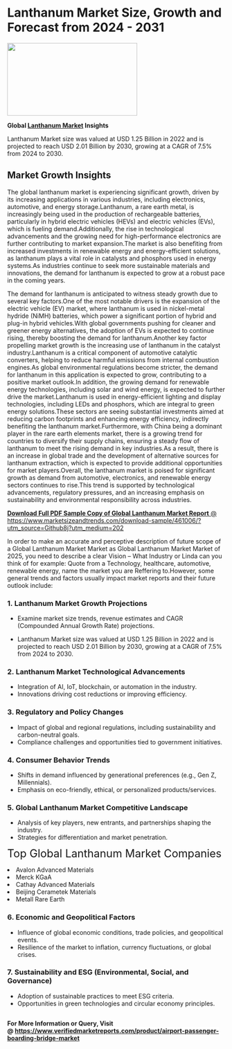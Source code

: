 <H1>Lanthanum Market Size, Growth and Forecast from 2024 - 2031</H1><img class="aligncenter size-medium wp-image-584254" src="https://thirdeyenews.in/wp-content/uploads/2024/09/Global-Market-Research-300x168.jpeg" alt="" width="300" height="168" /><p><strong>Global&nbsp;<a href="https://www.marketsizeandtrends.com/download-sample/461006/?utm_source=Github8j?utm_medium=202">Lanthanum Market</a> Insights</strong></p><p>Lanthanum Market size was valued at USD 1.25 Billion in 2022 and is projected to reach USD 2.01 Billion by 2030, growing at a CAGR of 7.5% from 2024 to 2030.</p><p><h2>Market Growth Insights</h2> <p>The global lanthanum market is experiencing significant growth, driven by its increasing applications in various industries, including electronics, automotive, and energy storage.Lanthanum, a rare earth metal, is increasingly being used in the production of rechargeable batteries, particularly in hybrid electric vehicles (HEVs) and electric vehicles (EVs), which is fueling demand.Additionally, the rise in technological advancements and the growing need for high-performance electronics are further contributing to market expansion.The market is also benefiting from increased investments in renewable energy and energy-efficient solutions, as lanthanum plays a vital role in catalysts and phosphors used in energy systems.As industries continue to seek more sustainable materials and innovations, the demand for lanthanum is expected to grow at a robust pace in the coming years.</p> <p><a href="javascript:void(0);"></a></p> <p>The demand for lanthanum is anticipated to witness steady growth due to several key factors.One of the most notable drivers is the expansion of the electric vehicle (EV) market, where lanthanum is used in nickel-metal hydride (NiMH) batteries, which power a significant portion of hybrid and plug-in hybrid vehicles.With global governments pushing for cleaner and greener energy alternatives, the adoption of EVs is expected to continue rising, thereby boosting the demand for lanthanum.Another key factor propelling market growth is the increasing use of lanthanum in the catalyst industry.Lanthanum is a critical component of automotive catalytic converters, helping to reduce harmful emissions from internal combustion engines.As global environmental regulations become stricter, the demand for lanthanum in this application is expected to grow, contributing to a positive market outlook.In addition, the growing demand for renewable energy technologies, including solar and wind energy, is expected to further drive the market.Lanthanum is used in energy-efficient lighting and display technologies, including LEDs and phosphors, which are integral to green energy solutions.These sectors are seeing substantial investments aimed at reducing carbon footprints and enhancing energy efficiency, indirectly benefiting the lanthanum market.Furthermore, with China being a dominant player in the rare earth elements market, there is a growing trend for countries to diversify their supply chains, ensuring a steady flow of lanthanum to meet the rising demand in key industries.As a result, there is an increase in global trade and the development of alternative sources for lanthanum extraction, which is expected to provide additional opportunities for market players.Overall, the lanthanum market is poised for significant growth as demand from automotive, electronics, and renewable energy sectors continues to rise.This trend is supported by technological advancements, regulatory pressures, and an increasing emphasis on sustainability and environmental responsibility across industries.</p> <p><a href="javascript:void(0);"></p><p><span class=""><strong>Download Full PDF Sample Copy of Global Lanthanum Market Report</strong> @ <a href="https://www.marketsizeandtrends.com/download-sample/461006/?utm_source=Github8j?utm_medium=202" target="_blank">https://www.marketsizeandtrends.com/download-sample/461006/?utm_source=Github8j?utm_medium=202</a></span></p><p>In order to make an accurate and perceptive description of future scope of a Global&nbsp;Lanthanum Market Market as Global&nbsp;Lanthanum Market Market of 2025, you need to describe a clear Vision &ndash; What Industry or Linda can you think of for example: Quote from a Technology, healthcare, automotive, renewable energy, name the market you are Reffering to.However, some general trends and factors usually impact market reports and their future outlook include:</p><h3>1.&nbsp;<strong>Lanthanum Market Growth Projections</strong></h3><ul><li>Examine market size trends, revenue estimates and CAGR (Compounded Annual Growth Rate) projections.</li><li><p>Lanthanum Market size was valued at USD 1.25 Billion in 2022 and is projected to reach USD 2.01 Billion by 2030, growing at a CAGR of 7.5% from 2024 to 2030.</p></li></ul><h3>2.&nbsp;<strong>Lanthanum Market Technological Advancements</strong></h3><ul><li>Integration of AI, IoT, blockchain, or automation in the industry.</li><li>Innovations driving cost reductions or improving efficiency.</li></ul><h3>3.&nbsp;<strong>Regulatory and Policy Changes</strong></h3><ul><li>Impact of global and regional regulations, including sustainability and carbon-neutral goals.</li><li>Compliance challenges and opportunities tied to government initiatives.</li></ul><h3>4.&nbsp;<strong>Consumer Behavior Trends</strong></h3><ul><li>Shifts in demand influenced by generational preferences (e.g., Gen Z, Millennials).</li><li>Emphasis on eco-friendly, ethical, or personalized products/services.</li></ul><h3>5.&nbsp;<strong>Global Lanthanum Market Competitive Landscape</strong></h3><ul><li>Analysis of key players, new entrants, and partnerships shaping the industry.</li><li>Strategies for differentiation and market penetration.</li></ul><p data-pm-slice="1 1 []"><span style="color: inherit; font-family: inherit; font-size: 25px;">Top Global Lanthanum Market Companies</span></p><div class="" data-test-id=""><p><li>Avalon Advanced Materials</li><li> Merck KGaA</li><li> Cathay Advanced Materials</li><li> Beijing Cerametek Materials</li><li> Metall Rare Earth</li></p></div><h3>6.&nbsp;<strong>Economic and Geopolitical Factors</strong></h3><ul><li>Influence of global economic conditions, trade policies, and geopolitical events.</li><li>Resilience of the market to inflation, currency fluctuations, or global crises.</li></ul><h3>7.&nbsp;<strong>Sustainability and ESG (Environmental, Social, and Governance)</strong></h3><ul><li>Adoption of sustainable practices to meet ESG criteria.</li><li>Opportunities in green technologies and circular economy principles.</li></ul><h2><strong style="font-size: 14px;">For More Information or Query, Visit @&nbsp;</strong><a style="background-color: #ffffff; font-size: 14px;" href="https://www.marketsizeandtrends.com/report/lanthanum-market/" target="_blank">https://www.verifiedmarketreports.com/product/airport-passenger-boarding-bridge-market</a></h2>